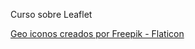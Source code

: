 Curso sobre Leaflet

<a href="https://www.flaticon.es/iconos-gratis/geo" title="geo iconos">Geo iconos creados por Freepik - Flaticon</a>
